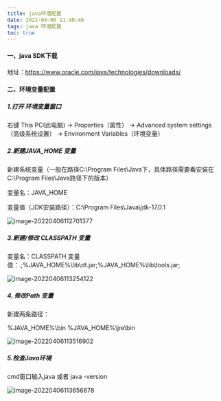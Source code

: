 ```yaml
---
title: java环境配置
date: 2022-04-06 11:40:46
tags: java 环境配置
toc: true
---
```


#### 一、java SDK下载

地址：https://www.oracle.com/java/technologies/downloads/

#### 二、环境变量配置

##### 1.打开 环境变量窗口

右键 This PC(此电脑) -> Properties（属性） -> Advanced system settings（高级系统设置） -> Environment Variables（环境变量）

<!--more-->

##### 2.新建JAVA_HOME 变量

新建系统变量（一般在路径C:\Program Files\Java下，具体路径需要看安装在C:\Program Files\Java路径下的版本）

变量名：JAVA_HOME

变量值（JDK安装路径）：C:\Program Files\Java\jdk-17.0.1

![image-20220406112701377](http://image.blog.cdzq.ltd/image-20220406112701377.png)

##### 3.新建/修改 CLASSPATH 变量

变量名：CLASSPATH
变量值：.;%JAVA_HOME%\lib\dt.jar;%JAVA_HOME%\lib\tools.jar;

![image-20220406113254122](http://image.blog.cdzq.ltd/image-20220406113254122.png)

##### 4. 修改Path 变量

新建两条路径：

%JAVA_HOME%\bin
%JAVA_HOME%\jre\bin

![image-20220406113516902](http://image.blog.cdzq.ltd/image-20220406113516902.png)

##### 5.检查Java环境

cmd窗口输入java 或者 java -version

![image-20220406113656678](http://image.blog.cdzq.ltd/image-20220406113656678.png)
